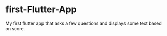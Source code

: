 # first-Flutter-App
My first flutter app that asks a few questions and displays some text based on score.
